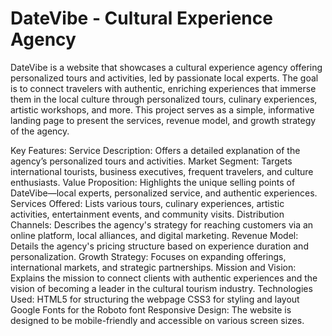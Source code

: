 # DateVibe - Cultural Experience Agency
DateVibe is a website that showcases a cultural experience agency offering personalized tours and activities, led by passionate local experts. The goal is to connect travelers with authentic, enriching experiences that immerse them in the local culture through personalized tours, culinary experiences, artistic workshops, and more. This project serves as a simple, informative landing page to present the services, revenue model, and growth strategy of the agency.

Key Features:
Service Description: Offers a detailed explanation of the agency’s personalized tours and activities.
Market Segment: Targets international tourists, business executives, frequent travelers, and culture enthusiasts.
Value Proposition: Highlights the unique selling points of DateVibe—local experts, personalized service, and authentic experiences.
Services Offered: Lists various tours, culinary experiences, artistic activities, entertainment events, and community visits.
Distribution Channels: Describes the agency's strategy for reaching customers via an online platform, local alliances, and digital marketing.
Revenue Model: Details the agency's pricing structure based on experience duration and personalization.
Growth Strategy: Focuses on expanding offerings, international markets, and strategic partnerships.
Mission and Vision: Explains the mission to connect clients with authentic experiences and the vision of becoming a leader in the cultural tourism industry.
Technologies Used:
HTML5 for structuring the webpage
CSS3 for styling and layout
Google Fonts for the Roboto font
Responsive Design: The website is designed to be mobile-friendly and accessible on various screen sizes.
